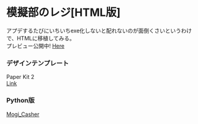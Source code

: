 # 模擬部のレジ[HTML版]
アプデするたびにいちいちexe化しないと配れないのが面倒くさいというわけで、HTMLに移植してみる。  
プレビュー公開中! [Here](https://mogi-htmledition.vercel.app)

### デザインテンプレート
Paper Kit 2  
[Link](https://demos.creative-tim.com/paper-kit-2/)

### Python版
[Mogi_Casher](https://github.com/DarthRommy/Mogi_Casher)
